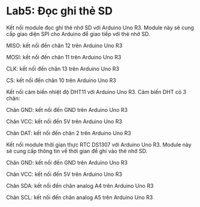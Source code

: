 # Lab5: Đọc ghi thẻ SD


Kết nối module đọc ghi thẻ nhớ SD với Arduino Uno R3. Module này sẽ cung cấp giao diện SPI cho Arduino để giao tiếp với thẻ nhớ SD.

MISO: kết nối đến chân 12 trên Arduino Uno R3

MOSI: kết nối đến chân 11 trên Arduino Uno R3

CLK: kết nối đến chân 13 trên Arduino Uno R3

CS: kết nối đến chân 10 trên Arduino Uno R3

Kết nối cảm biến nhiệt độ DHT11 với Arduino Uno R3. Cảm biến DHT có 3 chân:

Chân GND: kết nối đến GND trên Arduino Uno R3

Chân VCC: kết nối đến 5V trên Arduino Uno R3

Chân DAT: kết nối đến chân 2 trên Arduino Uno R3

Kết nối module thời gian thực RTC DS1307 với Arduino Uno R3. Module này sẽ cung cấp thông tin về thời gian để ghi vào thẻ nhớ SD.

Chân GND: kết nối đến GND trên Arduino Uno R3

Chân VCC: kết nối đến 5V trên Arduino Uno R3

Chân SDA: kết nối đến chân analog A4 trên Arduino Uno R3

Chân SCL: kết nối đến chân analog A5 trên Arduino Uno R3

